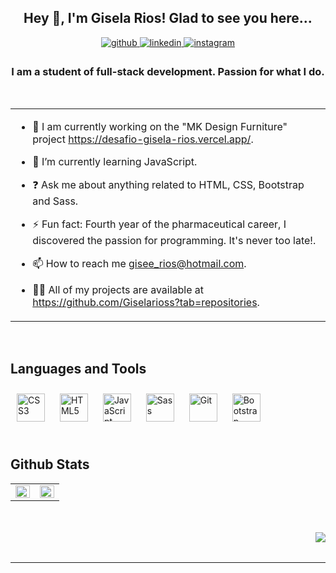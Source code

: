## <div align="center">Hey 👋, I'm Gisela Rios! Glad to see you here...</div>  
  

<div align="center">
<a href="https://github.com/https://github.com/Giselarioss" target="_blank">
<img src=https://img.shields.io/badge/github-%2324292e.svg?&style=for-the-badge&logo=github&logoColor=white alt=github style="margin-bottom: 5px;" />
</a>
<a href="https://linkedin.com/in/https://www.linkedin.com/in/giselarioss/" target="_blank">
<img src=https://img.shields.io/badge/linkedin-%231E77B5.svg?&style=for-the-badge&logo=linkedin&logoColor=white alt=linkedin style="margin-bottom: 5px;" />
</a>
<a href="https://instagram.com/https://www.instagram.com/giisela_rios/" target="_blank">
<img src=https://img.shields.io/badge/instagram-%23000000.svg?&style=for-the-badge&logo=instagram&logoColor=white alt=instagram style="margin-bottom: 5px;" />
</a>  
</div>  
  

### <div align="center">I am a student of full-stack development. Passion for what I do.
 </div>  
  

<br/>  


<div align="center"> 
<table><tr><td valign="top" width="100%">

- 🔭 I am currently working on the "MK Design Furniture" project https://desafio-gisela-rios.vercel.app/.  
  

- 🌱 I’m currently learning JavaScript.  
  

- ❓ Ask me about anything related to HTML, CSS, Bootstrap and Sass.  
  

- ⚡ Fun fact: Fourth year of the pharmaceutical career, I discovered the passion for programming. It's never too late!.  
  

- 📫 How to reach me gisee_rios@hotmail.com.  
  

- 👨‍💻 All of my projects are available at https://github.com/Giselarioss?tab=repositories.   





</td></tr></table> 
</div> 

<br/>  


## Languages and Tools  
<div align="left">  
<a href="https://www.w3schools.com/css/" target="_blank"><img style="margin: 10px" src="https://profilinator.rishav.dev/skills-assets/css3-original-wordmark.svg" alt="CSS3" height="45" /></a>  
<a href="https://en.wikipedia.org/wiki/HTML5" target="_blank"><img style="margin: 10px" src="https://profilinator.rishav.dev/skills-assets/html5-original-wordmark.svg" alt="HTML5" height="45" /></a>  
<a href="https://www.javascript.com/" target="_blank"><img style="margin: 10px" src="https://profilinator.rishav.dev/skills-assets/javascript-original.svg" alt="JavaScript" height="45" /></a>  
<a href="https://sass-lang.com/" target="_blank"><img style="margin: 10px" src="https://profilinator.rishav.dev/skills-assets/sass-original.svg" alt="Sass" height="45" /></a>  
<a href="https://github.com/" target="_blank"><img style="margin: 10px" src="https://profilinator.rishav.dev/skills-assets/git-scm-icon.svg" alt="Git" height="45" /></a>  
<a href="https://getbootstrap.com/docs/3.4/javascript/" target="_blank"><img style="margin: 10px" src="https://profilinator.rishav.dev/skills-assets/bootstrap-plain.svg" alt="Bootstrap" height="45" /></a>  
</div>  

<br/>  


## Github Stats  
<table><tr><td valign="top" width="50%" align="center">

<img src="https://github-readme-stats.vercel.app/api?username=Giselarioss&show_icons=true&count_private=true&hide_border=true" align="left" style="width: 100%" />

</td><td valign="top" width="50%">

<img src="https://github-readme-stats.vercel.app/api/top-langs/?username=Giselarioss&hide_border=true&layout=compact" align="left" style="width: 100%" />

</td></tr></table>  

<br/>  

  

<br/>  

<div align="right">
<img src="https://komarev.com/ghpvc/?username=Giselarioss&&style=flat-square" align="right" />
</div>  
  

<br/>  


<br />

----
